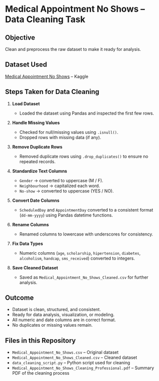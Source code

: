 # Medical Appointment No Shows – Data Cleaning Task

## Objective
Clean and preprocess the raw dataset to make it ready for analysis.

## Dataset Used
[Medical Appointment No Shows](https://www.kaggle.com/datasets/joniarroba/noshowappointments) – Kaggle

## Steps Taken for Data Cleaning
1. **Load Dataset**  
   - Loaded the dataset using Pandas and inspected the first few rows.

2. **Handle Missing Values**  
   - Checked for null/missing values using `.isnull()`.  
   - Dropped rows with missing data (if any).

3. **Remove Duplicate Rows**  
   - Removed duplicate rows using `.drop_duplicates()` to ensure no repeated records.

4. **Standardize Text Columns**  
   - `Gender` → converted to uppercase (M / F).  
   - `Neighbourhood` → capitalized each word.  
   - `No-show` → converted to uppercase (YES / NO).

5. **Convert Date Columns**  
   - `ScheduledDay` and `AppointmentDay` converted to a consistent format (`dd-mm-yyyy`) using Pandas datetime functions.

6. **Rename Columns**  
   - Renamed columns to lowercase with underscores for consistency.

7. **Fix Data Types**  
   - Numeric columns (`age`, `scholarship`, `hipertension`, `diabetes`, `alcoholism`, `handcap`, `sms_received`) converted to integers.

8. **Save Cleaned Dataset**  
   - Saved as `Medical_Appointment_No_Shows_Cleaned.csv` for further analysis.

## Outcome
- Dataset is clean, structured, and consistent.  
- Ready for data analysis, visualization, or modeling.  
- All numeric and date columns are in correct format.  
- No duplicates or missing values remain.

## Files in this Repository
- `Medical_Appointment_No_Shows.csv` – Original dataset  
- `Medical_Appointment_No_Shows_Cleaned.csv` – Cleaned dataset  
- `data_cleaning_script.py` – Python script used for cleaning  
- `Medical_Appointment_No_Shows_Cleaning_Professional.pdf` – Summary PDF of the cleaning process
